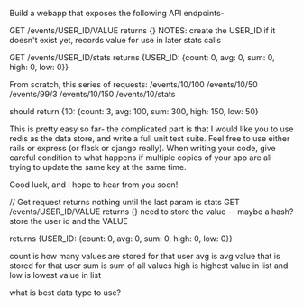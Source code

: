 
Build a webapp that exposes the following API endpoints-

GET /events/USER_ID/VALUE
returns {}
NOTES: create the USER_ID if it doesn't exist yet, records value for use in later stats calls

GET /events/USER_ID/stats
returns {USER_ID: {count: 0, avg: 0, sum: 0, high: 0, low: 0}}

From scratch, this series of requests:
 /events/10/100
 /events/10/50
 /events/99/3
 /events/10/150
 /events/10/stats

should return
{10: {count: 3, avg: 100, sum: 300, high: 150, low: 50}

This is pretty easy so far- the complicated part is that I would like you to use redis as the data store, and write a full unit test suite. Feel free to use either rails or express (or flask or django really). When writing your code, give careful condition to what happens if multiple copies of your app are all trying to update the same key at the same time.

Good luck, and I hope to hear from you soon!


// Get request returns nothing until the last param is stats
GET /events/USER_ID/VALUE
returns {}
  need to store the value -- maybe a hash?
  store the user id and the VALUE

returns {USER_ID: {count: 0, avg: 0, sum: 0, high: 0, low: 0}}

count is how many values are stored for that user
avg is avg value that is stored for that user
sum is sum of all values
high is highest value in list and low is lowest value in list

what is best data type to use?
